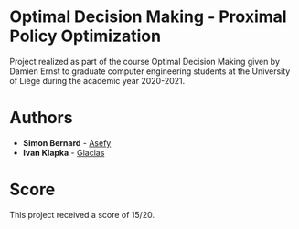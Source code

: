 # Optimal Decision Making - Proximal Policy Optimization
Project realized as part of the course Optimal Decision Making given by Damien Ernst to graduate computer engineering students at the University of Liège during the academic year 2020-2021.

# Authors
* **Simon Bernard** - [Asefy](https://github.com/Asefy)
* **Ivan Klapka** - [Glacias](https://github.com/Glacias)

# Score
This project received a score of 15/20.
